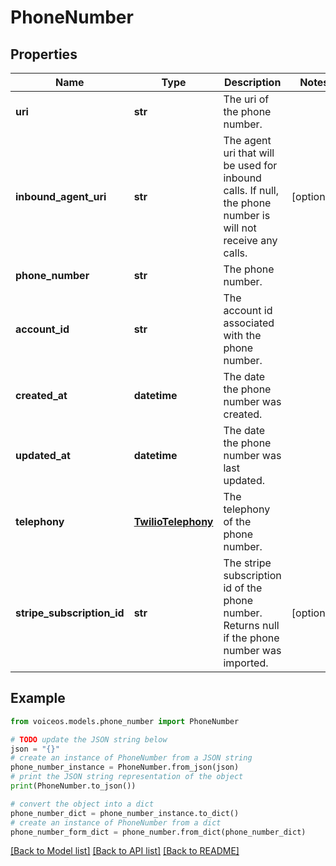 # PhoneNumber


## Properties

Name | Type | Description | Notes
------------ | ------------- | ------------- | -------------
**uri** | **str** | The uri of the phone number. | 
**inbound_agent_uri** | **str** | The agent uri that will be used for inbound calls. If null, the phone number is will not receive any calls. | [optional] 
**phone_number** | **str** | The phone number. | 
**account_id** | **str** | The account id associated with the phone number. | 
**created_at** | **datetime** | The date the phone number was created. | 
**updated_at** | **datetime** | The date the phone number was last updated. | 
**telephony** | [**TwilioTelephony**](TwilioTelephony.md) | The telephony of the phone number. | 
**stripe_subscription_id** | **str** | The stripe subscription id of the phone number. Returns null if the phone number was imported. | [optional] 

## Example

```python
from voiceos.models.phone_number import PhoneNumber

# TODO update the JSON string below
json = "{}"
# create an instance of PhoneNumber from a JSON string
phone_number_instance = PhoneNumber.from_json(json)
# print the JSON string representation of the object
print(PhoneNumber.to_json())

# convert the object into a dict
phone_number_dict = phone_number_instance.to_dict()
# create an instance of PhoneNumber from a dict
phone_number_form_dict = phone_number.from_dict(phone_number_dict)
```
[[Back to Model list]](../README.md#documentation-for-models) [[Back to API list]](../README.md#documentation-for-api-endpoints) [[Back to README]](../README.md)


